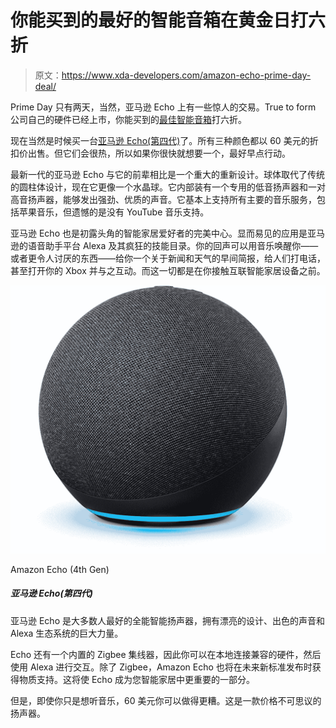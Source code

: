 # 你能买到的最好的智能音箱在黄金日打六折

> 原文：<https://www.xda-developers.com/amazon-echo-prime-day-deal/>

Prime Day 只有两天，当然，亚马逊 Echo 上有一些惊人的交易。True to form 公司自己的硬件已经上市，你能买到的[最佳智能音箱](https://www.xda-developers.com/best-smart-speakers/)打六折。

现在当然是时候买一台[亚马逊 Echo(第四代)](https://www.xda-developers.com/amazon-echo-4th-gen-review/)了。所有三种颜色都以 60 美元的折扣价出售。但它们会很热，所以如果你很快就想要一个，最好早点行动。

最新一代的亚马逊 Echo 与它的前辈相比是一个重大的重新设计。球体取代了传统的圆柱体设计，现在它更像一个水晶球。它内部装有一个专用的低音扬声器和一对高音扬声器，能够发出强劲、优质的声音。它基本上支持所有主要的音乐服务，包括苹果音乐，但遗憾的是没有 YouTube 音乐支持。

亚马逊 Echo 也是初露头角的智能家居爱好者的完美中心。显而易见的应用是亚马逊的语音助手平台 Alexa 及其疯狂的技能目录。你的回声可以用音乐唤醒你——或者更令人讨厌的东西——给你一个关于新闻和天气的早间简报，给人们打电话，甚至打开你的 Xbox 并与之互动。而这一切都是在你接触互联智能家居设备之前。

 <picture>![The Amazon Echo is the best all-around smart speaker for most people with a nice design, great sound and the immense power of the Alexa ecosystem at its disposal.](img/82c4294cd1e55d681d456155362864d1.png)</picture> 

Amazon Echo (4th Gen)

##### 亚马逊 Echo(第四代)

亚马逊 Echo 是大多数人最好的全能智能扬声器，拥有漂亮的设计、出色的声音和 Alexa 生态系统的巨大力量。

Echo 还有一个内置的 Zigbee 集线器，因此你可以在本地连接兼容的硬件，然后使用 Alexa 进行交互。除了 Zigbee，Amazon Echo 也将在未来新标准发布时获得物质支持。这将使 Echo 成为您智能家居中更重要的一部分。

但是，即使你只是想听音乐，60 美元你可以做得更糟。这是一款价格不可思议的扬声器。